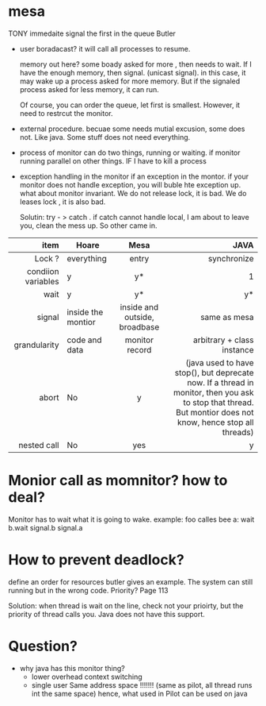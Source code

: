# mesa
TONY immedaite signal the first in the queue
Butler 

- user boradacast? 
    it will call all processes to resume. 

    memory out here? some boady asked for more , then needs to wait. If I have the enough memory, then signal. 
    (unicast signal). in this case, it may wake up a process asked for more memory.
    But if the signaled process asked for less memory, it can run.

    Of course, you can order the queue, let first is smallest. However, it need to restrcut the monitor.

- external procedure.
  becuae some needs mutial excusion, some does not.
  Like java. Some stuff does not need everything.
  
  
- 
    process of monitor can do two things, running or waiting.
    if monitor running parallel on other things. IF I have to kill a process
  
- exception handling in the monitor
    if an exception in the montor. if your monitor does not handle exception, you will buble hte exception up. what about monitor invariant. 
    We do not release lock, it is bad.
    We do leases lock , it is also bad. 
    
    Solutin: try - > catch . if catch cannot handle local, I am about to leave you, clean the mess up. So other came in.
    

|item| Hoare   |    Mesa|    JAVA|
|--:|----------|:-------------:|------:|
| Lock ? | everything    | entry | synchronize|
| condiion variables | y| y* | 1  | 
|  wait  | y | y* | y*|
|signal | inside the montior | inside and outside, broadbase | same as mesa|
|grandularity | code and data | monitor record| arbitrary + class instance|
|abort | No | y |  (java used to have stop(), but deprecate now. If a thread in monitor, then you ask to stop that thread. But montior does not know, hence stop all threads)| 
| nested call| No | yes | y| 


# Monior call as momnitor? how to deal?
Monitor has to wait what it is going to wake.
example:
foo calles                  bee 
    a: wait                              b.wait
    signal.b                             signal.a
    
    
    
# How to prevent deadlock?
define an order for resources
butler gives an example. The system can still running but in the wrong code.
Priority? Page 113

Solution: when thread is wait on the line, check not your prioirty, but the priority of thread calls you.
Java does not have this support.


# Question?
- why java has this monitor thing?
    - lower overhead context switching
    - single user 
    Same address space !!!!!!! (same as pilot, all thread runs int the same space) hence, what used in Pilot can be used on java